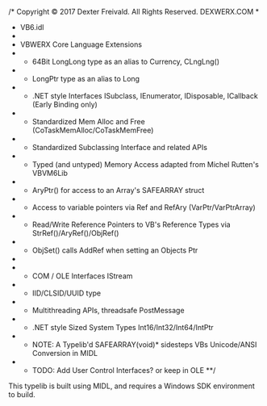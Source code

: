 /* Copyright © 2017 Dexter Freivald. All Rights Reserved. DEXWERX.COM
*
* VB6.idl
*
* VBWERX Core Language Extensions
*	- 64Bit LongLong type as an alias to Currency, CLngLng()
*	- LongPtr type as an alias to Long
*	- .NET style Interfaces ISubclass, IEnumerator, IDisposable, ICallback (Early Binding only)
*	- Standardized Mem Alloc and Free (CoTaskMemAlloc/CoTaskMemFree)
*	- Standardized Subclassing Interface and related APIs
*	- Typed (and untyped) Memory Access adapted from Michel Rutten's VBVM6Lib
*	- AryPtr() for access to an Array's SAFEARRAY struct
*	- Access to variable pointers via Ref and RefAry (VarPtr/VarPtrArray)
*	- Read/Write Reference Pointers to VB's Reference Types via StrRef()/AryRef()/ObjRef()
*	- ObjSet() calls AddRef when setting an Objects Ptr
*
*	- COM / OLE Interfaces IStream
*	- IID/CLSID/UUID type
*	- Multithreading APIs, threadsafe PostMessage
*	- .NET style Sized System Types Int16/Int32/Int64/IntPtr
*	- NOTE: A Typelib'd SAFEARRAY(void)* sidesteps VBs Unicode/ANSI Conversion in MIDL
*	- TODO: Add User Control Interfaces? or keep in OLE
**/

This typelib is built using MIDL, and requires a Windows SDK environment to build.

